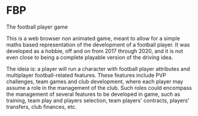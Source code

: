 # FBP
The football player game

This is a web browser non animated game, meant to allow for a simple maths based representation of the development of a football player. It was developed as a hobbie, off and on from 2017 through 2020, and it is not even close to being a complete playable version of the driving idea.

The ideia is: a player will run a character with football player attributes and multiplayer football-related features. These features include PVP challenges, team games and club development, where each player may assume a role in the management of the club. Such roles could encompass the management of several features to be developed in game, such as training, team play and players selection, team players' contracts, players' transfers, club finances, etc.
